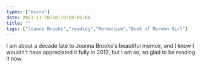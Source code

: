 ```yaml
---
types: ["micro"]
date: 2021-11-28T10:19:59-05:00
title: ""
tags: ["Joanna Brooks","reading","Mormonism","Book of Mormon Girl"]
---
```

I am about a decade late to Joanna Brooks's beautiful memoir, and I know I wouldn't have appreciated it fully in 2012, but I am so, so glad to be reading it now.

